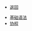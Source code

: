 * [返回](README.md#GyuStudio)

- [基础语法](knowledge/golang/基础语法/basic.md)
- [协程](knowledge/golang/协程/goroutine.md)